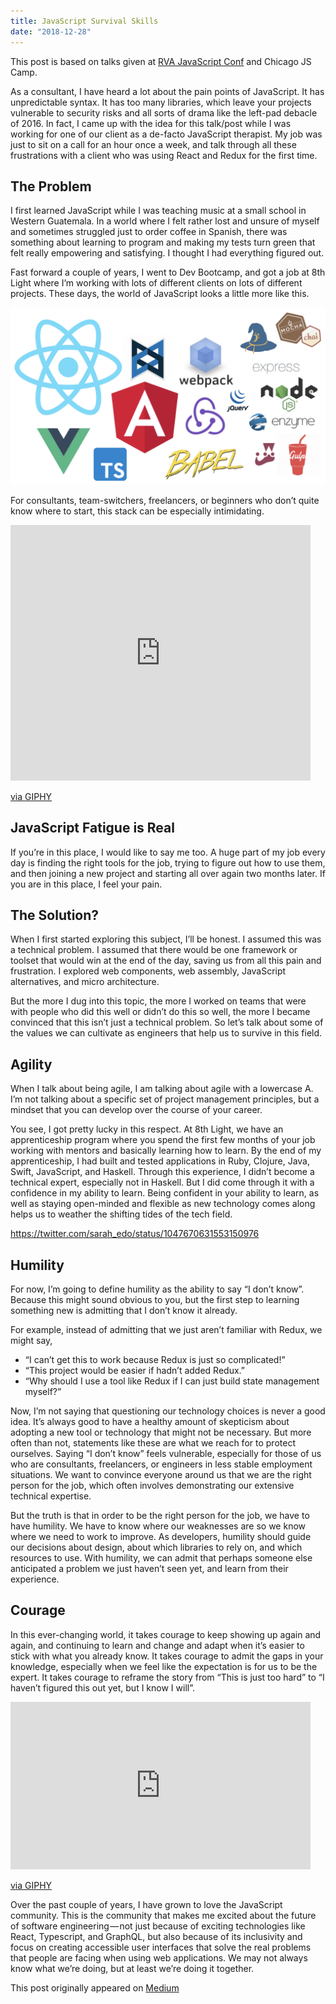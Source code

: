 ```yaml
---
title: JavaScript Survival Skills
date: "2018-12-28"
---
```


This post is based on talks given at [RVA JavaScript Conf](https://www.youtube.com/watch?v=gD88CtfzkWQ) and Chicago JS Camp.

As a consultant, I have heard a lot about the pain points of JavaScript. It has unpredictable syntax. It has too many libraries, which leave your projects vulnerable to security risks and all sorts of drama like the left-pad debacle of 2016. In fact, I came up with the idea for this talk/post while I was working for one of our client as a de-facto JavaScript therapist. My job was just to sit on a call for an hour once a week, and talk through all these frustrations with a client who was using React and Redux for the first time.

## The Problem

I first learned JavaScript while I was teaching music at a small school in Western Guatemala. In a world where I felt rather lost and unsure of myself and sometimes struggled just to order coffee in Spanish, there was something about learning to program and making my tests turn green that felt really empowering and satisfying. I thought I had everything figured out.

<script src="https://gist.github.com/beccanelson/c61c5e0128e948dfc65e60544ac30b9f.js"></script>

Fast forward a couple of years, I went to Dev Bootcamp, and got a job at 8th Light where I’m working with lots of different clients on lots of different projects. These days, the world of JavaScript looks a little more like this.

![javascript pain](./javascript-pain.png)

For consultants, team-switchers, freelancers, or beginners who don’t quite know where to start, this stack can be especially intimidating.

<iframe src="https://giphy.com/embed/eBCnpuRGBhQGY" width="480" height="409" frameBorder="0" class="giphy-embed" allowFullScreen></iframe><p><a href="https://giphy.com/gifs/mondays-eBCnpuRGBhQGY">via GIPHY</a></p>

## JavaScript Fatigue is Real

If you’re in this place, I would like to say me too. A huge part of my job every day is finding the right tools for the job, trying to figure out how to use them, and then joining a new project and starting all over again two months later. If you are in this place, I feel your pain.

## The Solution?

When I first started exploring this subject, I’ll be honest. I assumed this was a technical problem. I assumed that there would be one framework or toolset that would win at the end of the day, saving us from all this pain and frustration. I explored web components, web assembly, JavaScript alternatives, and micro architecture.

But the more I dug into this topic, the more I worked on teams that were with people who did this well or didn’t do this so well, the more I became convinced that this isn’t just a technical problem. So let’s talk about some of the values we can cultivate as engineers that help us to survive in this field.

## Agility

When I talk about being agile, I am talking about agile with a lowercase A. I’m not talking about a specific set of project management principles, but a mindset that you can develop over the course of your career.

You see, I got pretty lucky in this respect. At 8th Light, we have an apprenticeship program where you spend the first few months of your job working with mentors and basically learning how to learn. By the end of my apprenticeship, I had built and tested applications in Ruby, Clojure, Java, Swift, JavaScript, and Haskell. Through this experience, I didn’t become a technical expert, especially not in Haskell. But I did come through it with a confidence in my ability to learn. Being confident in your ability to learn, as well as staying open-minded and flexible as new technology comes along helps us to weather the shifting tides of the tech field.

https://twitter.com/sarah_edo/status/1047670631553150976

## Humility

For now, I’m going to define humility as the ability to say “I don’t know”. Because this might sound obvious to you, but the first step to learning something new is admitting that I don’t know it already.

For example, instead of admitting that we just aren’t familiar with Redux, we might say,

- “I can’t get this to work because Redux is just so complicated!”
- “This project would be easier if <insert teammate here> hadn’t added Redux.”
- “Why should I use a tool like Redux if I can just build state management myself?”

Now, I’m not saying that questioning our technology choices is never a good idea. It’s always good to have a healthy amount of skepticism about adopting a new tool or technology that might not be necessary. But more often than not, statements like these are what we reach for to protect ourselves. Saying “I don’t know” feels vulnerable, especially for those of us who are consultants, freelancers, or engineers in less stable employment situations. We want to convince everyone around us that we are the right person for the job, which often involves demonstrating our extensive technical expertise.

But the truth is that in order to be the right person for the job, we have to have humility. We have to know where our weaknesses are so we know where we need to work to improve. As developers, humility should guide our decisions about design, about which libraries to rely on, and which resources to use. With humility, we can admit that perhaps someone else anticipated a problem we just haven’t seen yet, and learn from their experience.

## Courage

In this ever-changing world, it takes courage to keep showing up again and again, and continuing to learn and change and adapt when it’s easier to stick with what you already know. It takes courage to admit the gaps in your knowledge, especially when we feel like the expectation is for us to be the expert. It takes courage to reframe the story from “This is just too hard” to “I haven’t figured this out yet, but I know I will”.

<iframe src="https://giphy.com/embed/VvXg0yjJQgfEQ" width="480" height="268" frameBorder="0" class="giphy-embed" allowFullScreen></iframe><p><a href="https://giphy.com/gifs/mrw-post-rall-VvXg0yjJQgfEQ">via GIPHY</a></p>

Over the past couple of years, I have grown to love the JavaScript community. This is the community that makes me excited about the future of software engineering — not just because of exciting technologies like React, Typescript, and GraphQL, but also because of its inclusivity and focus on creating accessible user interfaces that solve the real problems that people are facing when using web applications. We may not always know what we’re doing, but at least we’re doing it together.

This post originally appeared on [Medium](https://medium.com/@becca.nelson/javascript-survival-skills-3a73ef385a7f)
